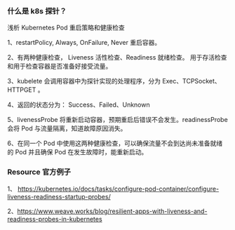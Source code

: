 ### 什么是 k8s 探针？

浅析 Kubernetes Pod 重启策略和健康检查

1、restartPolicy, Always, OnFailure, Never 重启容器。 

2、有两种健康检查， Liveness 活性检查、Readiness 就绪检查。 用于存活检查和用于检查容器是否准备好接受流量。 

3、kubelete 会调用容器中为探针实现的处理程序，分为 Exec、TCPSocket、HTTPGET 。

4、返回的状态分为： Success、Failed、Unknown

5、livenessProbe 将重新启动容器，预期重启后错误不会发生。readinessProbe 会将 Pod 与流量隔离，知道故障原因消失。

6、在同一个 Pod 中使用这两种健康检查，可以确保流量不会到达尚未准备就绪的 Pod 并且确保 Pod 在发生故障时，能重新启动。

### Resource 官方例子
1、 https://kubernetes.io/docs/tasks/configure-pod-container/configure-liveness-readiness-startup-probes/ 

2、https://www.weave.works/blog/resilient-apps-with-liveness-and-readiness-probes-in-kubernetes